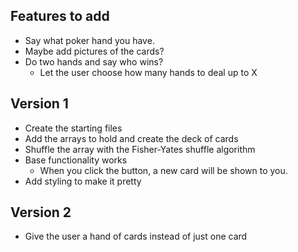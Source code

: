 ## Features to add

- Say what poker hand you have.
- Maybe add pictures of the cards?
- Do two hands and say who wins?
  - Let the user choose how many hands to deal up to X

## Version 1

- Create the starting files
- Add the arrays to hold and create the deck of cards
- Shuffle the array with the Fisher-Yates shuffle algorithm
- Base functionality works
  - When you click the button, a new card will be shown to you.
- Add styling to make it pretty

## Version 2

- Give the user a hand of cards instead of just one card
